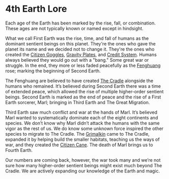 # 4th Earth Lore

Each age of the Earth has been marked by the rise, fall, or combination. These ages are not typically known or named except in hindsight.

What we call First Earth was the rise, time, and fall of humans as the dominant sentient beings on this planet. They're the ones who gave the planet its name and we decided not to change it. They're the ones who created the [Citizen Goggles](/things/#citizen-goggles), [Gravity Plates](/things/gravity-plates/), and [Credit System](/things/#credit-system). Humans always believed they would go out with a "bang." Some great war or struggle. In the end, they more or less faded peacefully as the [Fenghuang](/people/#fenghuang) rose; marking the beginning of Second Earth.

The Fenghuang are believed to have created [The Cradle](/places/dragonus/#the-cradle) alongside the humans who remained. It’s believed during Second Earth there was a time of extended peace, which allowed the rise of multiple higher-order sentient beings. Second Earth is marked as the end of peace and the rise of a First Earth sorcerer, Marl; bringing in Third Earth and The Great Migration.

Third Earth saw much conflict and war at the hands of Marl. It’s believed Marl wanted to systematically dominate each of the eight continents and species. We don’t know why Marl didn’t attack the humans with the same vigor as the rest of us. We do know some unknown force inspired the other species to migrate to The Cradle. The [Grimalkin](/people/grimalkin/) came to The Cradle, expanded it by helping build the smaller habitats, teaching us the ways of war, and they created the [Citizen Cane](/things/#citizen-cane). The death of Marl brings us to Fourth Earth.

Our numbers are coming back, however, the war took many and we’re not sure how many higher-order sentient beings might exist much beyond The Cradle. We are actively expanding our knowledge of the Earth and magic.